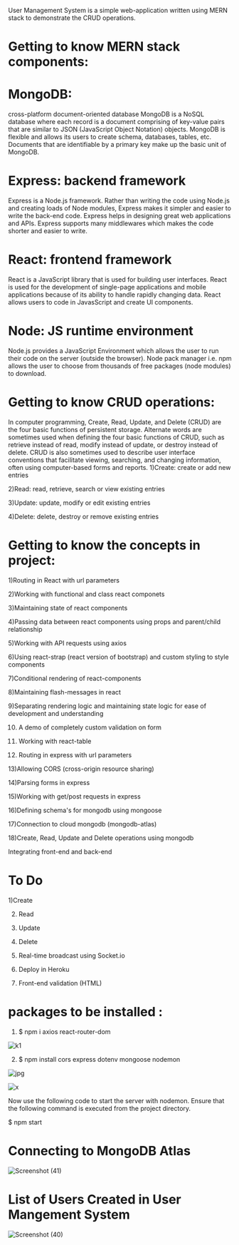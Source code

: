 
User Management System is a simple web-application written using MERN stack to demonstrate the CRUD operations.

# Getting to know MERN stack components:

# MongoDB: 
cross-platform document-oriented database
MongoDB is a NoSQL database where each record is a document comprising of key-value pairs that are similar to JSON (JavaScript Object Notation) objects. MongoDB is flexible and allows its users to create schema, databases, tables, etc. Documents that are identifiable by a primary key make up the basic unit of MongoDB.

# Express: backend framework
Express is a Node.js framework. Rather than writing the code using Node.js and creating loads of Node modules, Express makes it simpler and easier to write the back-end code. Express helps in designing great web applications and APIs. Express supports many middlewares which makes the code shorter and easier to write.

# React: frontend framework
React is a JavaScript library that is used for building user interfaces. React is used for the development of single-page applications and mobile applications because of its ability to handle rapidly changing data. React allows users to code in JavasScript and create UI components.

# Node: JS runtime environment
Node.js provides a JavaScript Environment which allows the user to run their code on the server (outside the browser). Node pack manager i.e. npm allows the user to choose from thousands of free packages (node modules) to download.


# Getting to know CRUD operations:
In computer programming, Create, Read, Update, and Delete (CRUD) are the four basic functions of persistent storage.
Alternate words are sometimes used when defining the four basic functions of CRUD, such as retrieve instead of read, modify instead of update, or destroy instead of delete. CRUD is also sometimes used to describe user interface conventions that facilitate viewing, searching, and changing information, often using computer-based forms and reports.
1)Create: create or add new entries

2)Read: read, retrieve, search or view existing entries

3)Update: update, modify or edit existing entries

4)Delete: delete, destroy or remove existing entries


# Getting to know the concepts in project:
1)Routing in React with url parameters

2)Working with functional and class react componets

3)Maintaining state of react components

4)Passing data between react components using props and parent/child relationship

5)Working with API requests using axios

6)Using react-strap (react version of bootstrap) and custom styling to style components

7)Conditional rendering of react-components

8)Maintaining flash-messages in react

9)Separating rendering logic and maintaining state logic for ease of development and understanding

10) A demo of completely custom validation on form

11) Working with react-table

12) Routing in express with url parameters

13)Allowing CORS (cross-origin resource sharing)

14)Parsing forms in express

15)Working with get/post requests in express

16)Defining schema's for mongodb using mongoose

17)Connection to cloud mongodb (mongodb-atlas)

18)Create, Read, Update and Delete operations using mongodb

Integrating front-end and back-end
# To Do
1)Create
 
2) Read
 
3) Update
 
4) Delete
 
5) Real-time broadcast using Socket.io
 
 6) Deploy in Heroku
 
 6) Front-end validation (HTML)
 
 # packages to be installed :
 
 1) $ npm i axios react-router-dom
 
 ![k1](https://user-images.githubusercontent.com/93249038/213092432-88cbb785-076c-403d-afc4-e0ae8beeb76f.jpg)
 
 2) $ npm install cors express dotenv mongoose nodemon
 
  ![jpg](https://user-images.githubusercontent.com/93249038/213092514-832fc4d1-39a4-4885-b908-4ec1bcb681e4.jpg)
  
  ![x](https://user-images.githubusercontent.com/93249038/213093722-47234234-c296-40e6-a16d-e735746749e6.jpg)

  
Now use the following code to start the server with nodemon. Ensure that the following command is executed from the project directory.

$ npm start

# Connecting to MongoDB Atlas 

![Screenshot (41)](https://user-images.githubusercontent.com/93249038/213092961-00b6cfd5-8481-4339-bfaf-b49fe85c9374.png)

# List of Users Created in User Mangement System 

![Screenshot (40)](https://user-images.githubusercontent.com/93249038/213093298-70d559d6-ffb0-458a-ae2a-92d45d5ae278.png)
